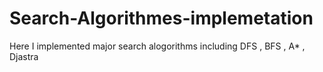 # Search-Algorithmes-implemetation
Here I implemented major search alogorithms including DFS , BFS , A* , Djastra
